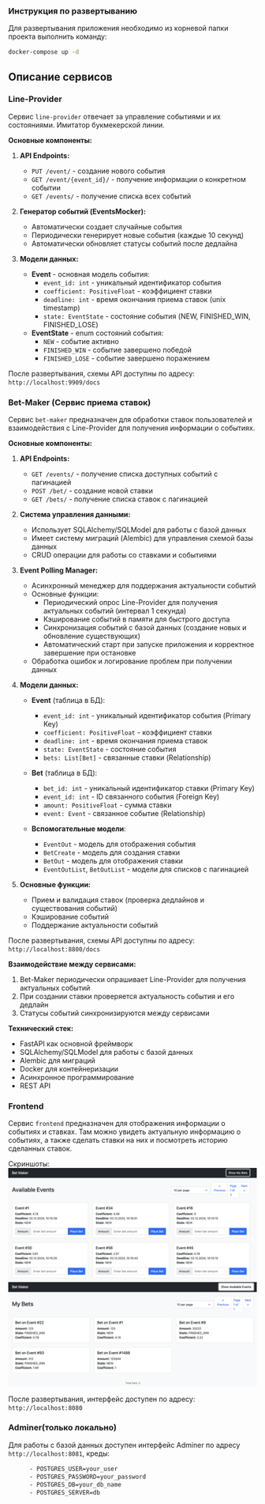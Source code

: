 ### Инструкция по развертыванию
Для развертывания приложения необходимо из корневой папки проекта выполнить команду:
```bash
docker-compose up -d
```

## Описание сервисов

### Line-Provider

Сервис `line-provider` отвечает за управление событиями и их состояниями. Имитатор букмекерской линии.

**Основные компоненты:**
1. **API Endpoints:**
   - `PUT /event/` - создание нового события
   - `GET /event/{event_id}/` - получение информации о конкретном событии
   - `GET /events/` - получение списка всех событий

2. **Генератор событий (EventsMocker):**
   - Автоматически создает случайные события
   - Периодически генерирует новые события (каждые 10 секунд)
   - Автоматически обновляет статусы событий после дедлайна

3. **Модели данных:**
   - **Event** - основная модель события:
     - `event_id: int` - уникальный идентификатор события
     - `coefficient: PositiveFloat` - коэффициент ставки
     - `deadline: int` - время окончания приема ставок (unix timestamp)
     - `state: EventState` - состояние события (NEW, FINISHED_WIN, FINISHED_LOSE)
   - **EventState** - enum состояний события:
     - `NEW` - событие активно
     - `FINISHED_WIN` - событие завершено победой
     - `FINISHED_LOSE` - событие завершено поражением

После развертывания, схемы API доступны по адресу: `http://localhost:9909/docs`

### Bet-Maker (Сервис приема ставок)

Сервис `bet-maker` предназначен для обработки ставок пользователей и взаимодействия с Line-Provider для получения информации о событиях.

**Основные компоненты:**
1. **API Endpoints:**
   - `GET /events/` - получение списка доступных событий с пагинацией
   - `POST /bet/` - создание новой ставки
   - `GET /bets/` - получение списка ставок с пагинацией

2. **Система управления данными:**
   - Использует SQLAlchemy/SQLModel для работы с базой данных
   - Имеет систему миграций (Alembic) для управления схемой базы данных
   - CRUD операции для работы со ставками и событиями

3. **Event Polling Manager:**
   - Асинхронный менеджер для поддержания актуальности событий
   - Основные функции:
     - Периодический опрос Line-Provider для получения актуальных событий (интервал 1 секунда)
     - Кэширование событий в памяти для быстрого доступа
     - Синхронизация событий с базой данных (создание новых и обновление существующих)
     - Автоматический старт при запуске приложения и корректное завершение при остановке
   - Обработка ошибок и логирование проблем при получении данных

4. **Модели данных:**
   - **Event** (таблица в БД):
     - `event_id: int` - уникальный идентификатор события (Primary Key)
     - `coefficient: PositiveFloat` - коэффициент ставки
     - `deadline: int` - время окончания приема ставок
     - `state: EventState` - состояние события
     - `bets: List[Bet]` - связанные ставки (Relationship)

   - **Bet** (таблица в БД):
     - `bet_id: int` - уникальный идентификатор ставки (Primary Key)
     - `event_id: int` - ID связанного события (Foreign Key)
     - `amount: PositiveFloat` - сумма ставки
     - `event: Event` - связанное событие (Relationship)

   - **Вспомогательные модели**:
     - `EventOut` - модель для отображения события
     - `BetCreate` - модель для создания ставки
     - `BetOut` - модель для отображения ставки
     - `EventOutList`, `BetOutList` - модели для списков с пагинацией

5. **Основные функции:**
   - Прием и валидация ставок (проверка дедлайнов и существования событий)
   - Кэширование событий
   - Поддержание актуальности событий

После развертывания, схемы API доступны по адресу: `http://localhost:8800/docs`

**Взаимодействие между сервисами:**
1. Bet-Maker периодически опрашивает Line-Provider для получения актуальных событий
2. При создании ставки проверяется актуальность события и его дедлайн
3. Статусы событий синхронизируются между сервисами

**Технический стек:**
- FastAPI как основной фреймворк
- SQLAlchemy/SQLModel для работы с базой данных
- Alembic для миграций
- Docker для контейнеризации
- Асинхронное программирование
- REST API

### Frontend

Сервис `frontend` предназначен для отображения информации о событиях и ставках.
Там можно увидеть актуальную информацию о событиях, а также сделать ставки на них и посмотреть историю сделанных ставок.

Скриншоты:
![Вкладка доступных событий с возможностью сделать ставку](static/events.png)
![Вкладка сделанных ставок c актуальными статусами](static/bets.png)

После развертывания, интерфейс доступен по адресу: `http://localhost:8080`

### Adminer(только локально)

Для работы с базой данных доступен интерфейс Adminer по адресу `http://localhost:8081`, креды:

```
      - POSTGRES_USER=your_user
      - POSTGRES_PASSWORD=your_password
      - POSTGRES_DB=your_db_name
      - POSTGRES_SERVER=db
